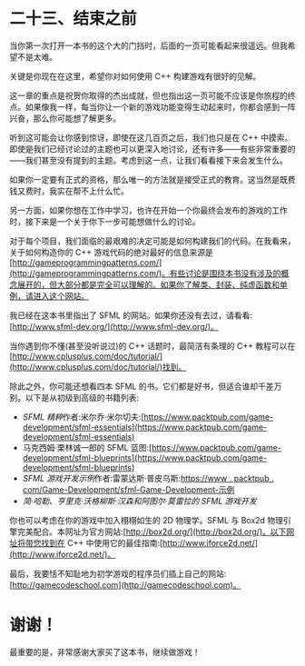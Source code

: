 # 二十三、结束之前

当你第一次打开一本书的这个大的门挡时，后面的一页可能看起来很遥远。但我希望不是太难。

关键是你现在在这里，希望你对如何使用 C++ 构建游戏有很好的见解。

这一章的重点是祝贺你取得的杰出成就，但也指出这一页可能不应该是你旅程的终点。如果像我一样，每当你让一个新的游戏功能变得生动起来时，你都会感到一阵兴奋，那么你可能想了解更多。

听到这可能会让你感到惊讶，即使在这几百页之后，我们也只是在 C++ 中摸索。即使是我们已经讨论过的主题也可以更深入地讨论，还有许多——有些非常重要的——我们甚至没有提到的主题。考虑到这一点，让我们看看接下来会发生什么。

如果你一定要有正式的资格，那么唯一的方法就是接受正式的教育。这当然是既费钱又费时，我实在帮不上什么忙。

另一方面，如果你想在工作中学习，也许在开始一个你最终会发布的游戏的工作时，接下来是一个关于你下一步可能想做什么的讨论。

对于每个项目，我们面临的最艰难的决定可能是如何构建我们的代码。在我看来，关于如何构造你的 C++ 游戏代码的绝对最好的信息来源是[http://gameprogrammingpatterns.com/](http://gameprogrammingpatterns.com/)。有些讨论是围绕本书没有涉及的概念展开的，但大部分都是完全可以理解的。如果你了解类、封装、纯虚函数和单例，请进入这个网站。

我已经在这本书里指出了 SFML 的网站。如果你还没有去过，请看看:[http://www.sfml-dev.org/](http://www.sfml-dev.org/)。

当你遇到你不懂(甚至没听说过)的 C++ 话题时，最简洁有条理的 C++ 教程可以在[http://www.cplusplus.com/doc/tutorial/](http://www.cplusplus.com/doc/tutorial/)找到。

除此之外，你可能还想看四本 SFML 的书。它们都是好书，但适合谁却千差万别。以下是从初级到高级的书籍列表:

*   *SFML 精粹*作者:米尔乔·米尔切夫:[https://www.packtpub.com/game-development/sfml-essentials](https://www.packtpub.com/game-development/sfml-essentials)
*   马克西姆·栗林诚一郎的 SFML 蓝图:[https://www.packtpub.com/game-development/sfml-blueprints](https://www.packtpub.com/game-development/sfml-blueprints)
*   *SFML 游戏开发示例*作者:雷蒙达斯·普皮乌斯:[https://www . packtpub . com/Game-Development/sfml-Game-Development-示例](https://www.packtpub.com/game-development/sfml-game-development-example)
*   *简·哈勒、亨里克·沃格柳斯·汉森和阿图尔·莫雷拉的 SFML 游戏开发*

你也可以考虑在你的游戏中加入栩栩如生的 2D 物理学。SFML 与 Box2d 物理引擎完美配合。本网址为官方网站:[http://box2d.org/](http://box2d.org/)。以下网址将带您找到在 C++ 中使用它的最佳指南:[http://www.iforce2d.net/](http://www.iforce2d.net/)。

最后，我要恬不知耻地为初学游戏的程序员们插上自己的网站:[http://gamecodeschool.com](http://gamecodeschool.com)。

# 谢谢！

最重要的是，非常感谢大家买了这本书，继续做游戏！